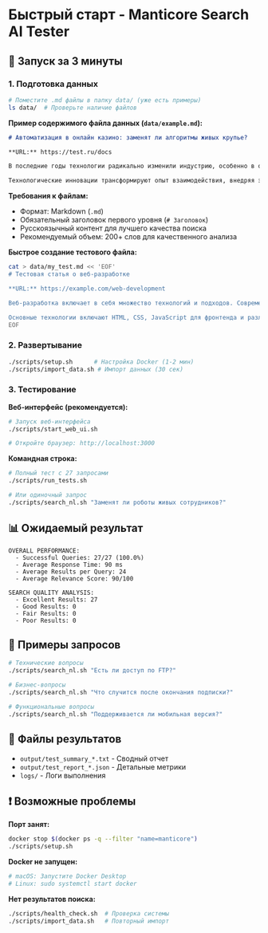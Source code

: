 # Быстрый старт - Manticore Search AI Tester

## 🚀 Запуск за 3 минуты

### 1. Подготовка данных
```bash
# Поместите .md файлы в папку data/ (уже есть примеры)
ls data/  # Проверьте наличие файлов
```

**Пример содержимого файла данных (`data/example.md`):**
```markdown
# Автоматизация в онлайн казино: заменят ли алгоритмы живых крупье?

**URL:** https://test.ru/docs

В последние годы технологии радикально изменили индустрию, особенно в области автоматизации игровых процессов.

Технологические инновации трансформируют опыт взаимодействия, внедряя элементы автоматизации и совершенствуя процессы мониторинга и обработки транзакций. Однако живые сотрудники остаются востребованными благодаря уникальному человеческому фактору...
```

**Требования к файлам:**
- Формат: Markdown (`.md`)
- Обязательный заголовок первого уровня (`# Заголовок`)
- Русскоязычный контент для лучшего качества поиска
- Рекомендуемый объем: 200+ слов для качественного анализа

**Быстрое создание тестового файла:**
```bash
cat > data/my_test.md << 'EOF'
# Тестовая статья о веб-разработке

**URL:** https://example.com/web-development

Веб-разработка включает в себя множество технологий и подходов. Современные фреймворки позволяют создавать интерактивные веб-приложения с отличным пользовательским опытом.

Основные технологии включают HTML, CSS, JavaScript для фронтенда и различные серверные языки для бэкенда. Важно также учитывать аспекты безопасности, производительности и доступности при разработке веб-сайтов.
EOF
```

### 2. Развертывание
```bash
./scripts/setup.sh      # Настройка Docker (1-2 мин)
./scripts/import_data.sh # Импорт данных (30 сек)
```

### 3. Тестирование

**Веб-интерфейс (рекомендуется):**
```bash
# Запуск веб-интерфейса
./scripts/start_web_ui.sh

# Откройте браузер: http://localhost:3000
```

**Командная строка:**
```bash
# Полный тест с 27 запросами
./scripts/run_tests.sh

# Или одиночный запрос
./scripts/search_nl.sh "Заменят ли роботы живых сотрудников?"
```

## 📊 Ожидаемый результат

```
OVERALL PERFORMANCE:
  - Successful Queries: 27/27 (100.0%)  
  - Average Response Time: 90 ms
  - Average Results per Query: 24
  - Average Relevance Score: 90/100

SEARCH QUALITY ANALYSIS:
  - Excellent Results: 27
  - Good Results: 0
  - Fair Results: 0
  - Poor Results: 0
```

## 🎯 Примеры запросов

```bash
# Технические вопросы
./scripts/search_nl.sh "Есть ли доступ по FTP?"

# Бизнес-вопросы  
./scripts/search_nl.sh "Что случится после окончания подписки?"

# Функциональные вопросы
./scripts/search_nl.sh "Поддерживается ли мобильная версия?"
```

## 📁 Файлы результатов

- `output/test_summary_*.txt` - Сводный отчет
- `output/test_report_*.json` - Детальные метрики
- `logs/` - Логи выполнения

## ❗ Возможные проблемы

**Порт занят:**
```bash
docker stop $(docker ps -q --filter "name=manticore")
./scripts/setup.sh
```

**Docker не запущен:**
```bash
# macOS: Запустите Docker Desktop
# Linux: sudo systemctl start docker
```

**Нет результатов поиска:**
```bash
./scripts/health_check.sh  # Проверка системы
./scripts/import_data.sh   # Повторный импорт
```